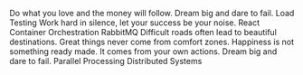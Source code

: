 Do what you love and the money will follow. Dream big and dare to fail. Load Testing Work hard in silence, let your success be your noise. React Container Orchestration RabbitMQ Difficult roads often lead to beautiful destinations.
Great things never come from comfort zones. Happiness is not something ready made. It comes from your own actions. Dream big and dare to fail. Parallel Processing Distributed Systems
